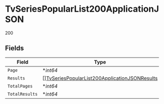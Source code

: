 # TvSeriesPopularList200ApplicationJSON

200


## Fields

| Field                                                                                                                     | Type                                                                                                                      | Required                                                                                                                  | Description                                                                                                               | Example                                                                                                                   |
| ------------------------------------------------------------------------------------------------------------------------- | ------------------------------------------------------------------------------------------------------------------------- | ------------------------------------------------------------------------------------------------------------------------- | ------------------------------------------------------------------------------------------------------------------------- | ------------------------------------------------------------------------------------------------------------------------- |
| `Page`                                                                                                                    | **int64*                                                                                                                  | :heavy_minus_sign:                                                                                                        | N/A                                                                                                                       | 1                                                                                                                         |
| `Results`                                                                                                                 | [][TvSeriesPopularList200ApplicationJSONResults](../../models/operations/tvseriespopularlist200applicationjsonresults.md) | :heavy_minus_sign:                                                                                                        | N/A                                                                                                                       |                                                                                                                           |
| `TotalPages`                                                                                                              | **int64*                                                                                                                  | :heavy_minus_sign:                                                                                                        | N/A                                                                                                                       | 7416                                                                                                                      |
| `TotalResults`                                                                                                            | **int64*                                                                                                                  | :heavy_minus_sign:                                                                                                        | N/A                                                                                                                       | 148302                                                                                                                    |